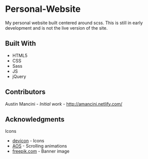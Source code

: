# Personal-Website
My personal website built centered around scss. This is still in early development and is not the live version of the site.

## Built With
*	HTML5
*	CSS
*	Sass
*	JS
* jQuery

## Contributors
Austin Mancini - *Initial work* - http://amancini.netlify.com/

## Acknowledgments
 Icons
* [devicon](https://github.com/konpa/devicon/) - Icons
* [AOS](https://github.com/michalsnik/aos) - Scrolling animations
* [freepik.com](https://www.freepik.com/free-photos-vectors/background) - Banner image
